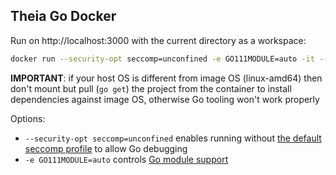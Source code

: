 ## Theia Go Docker


Run on http://localhost:3000 with the current directory as a workspace:

```bash
docker run --security-opt seccomp=unconfined -e GO111MODULE=auto -it --init -p 3000:3000 -v "$(pwd):/home/project:cached" theiaide/theia-go:next
```
**IMPORTANT**: if your host OS is different from image OS (linux-amd64) then don't mount but pull (`go get`) the project from the container to install dependencies against image OS, otherwise Go tooling won't work properly

Options:
- `--security-opt seccomp=unconfined` enables running without [the default seccomp profile](https://docs.docker.com/engine/security/seccomp/) to allow Go debugging
- `-e GO111MODULE=auto` controls [Go module support](https://github.com/golang/go/wiki/Modules#when-do-i-get-old-behavior-vs-new-module-based-behavior)
